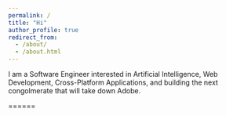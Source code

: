 ```yaml
---
permalink: /
title: "Hi"
author_profile: true
redirect_from: 
  - /about/
  - /about.html
---
```


I am a Software Engineer interested in Artificial Intelligence, Web Development, Cross-Platform Applications, and building the next congolmerate that will take down Adobe.

======
